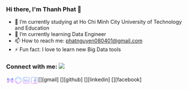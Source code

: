 ### Hi there, I'm Thanh Phat 👋

- 🔭 I’m currently studying at Ho Chi Minh City University of Technology and Education
- 🌱 I’m currently learning Data Engineer
- 📫 How to reach me: phatnguyen080401@gmail.com
- ⚡ Fun fact: I love to learn new Big Data tools 

### Connect with me: <img src="https://media.giphy.com/media/LnQjpWaON8nhr21vNW/giphy.gif" height="32">

[<img align="left" alt="Phat | Gmail" height="22px" src="./SocialLogo/Gmail.png" />][gmail]
[<img align="left" alt="Phat | Github" height="22px" src="./SocialLogo/Github.png" />][github]
[<img align="left" alt="Phat | LinkedIn" height="22px" src="./SocialLogo/Linkedin.png" />][linkedin]
[<img align="left" alt="Phat | Facebook" height="22px" src="./SocialLogo/Facebook.png" />][facebook]

